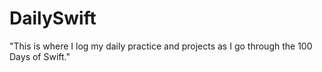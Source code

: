 # DailySwift
"This is where I log my daily practice and projects as I go through the 100 Days of Swift."
